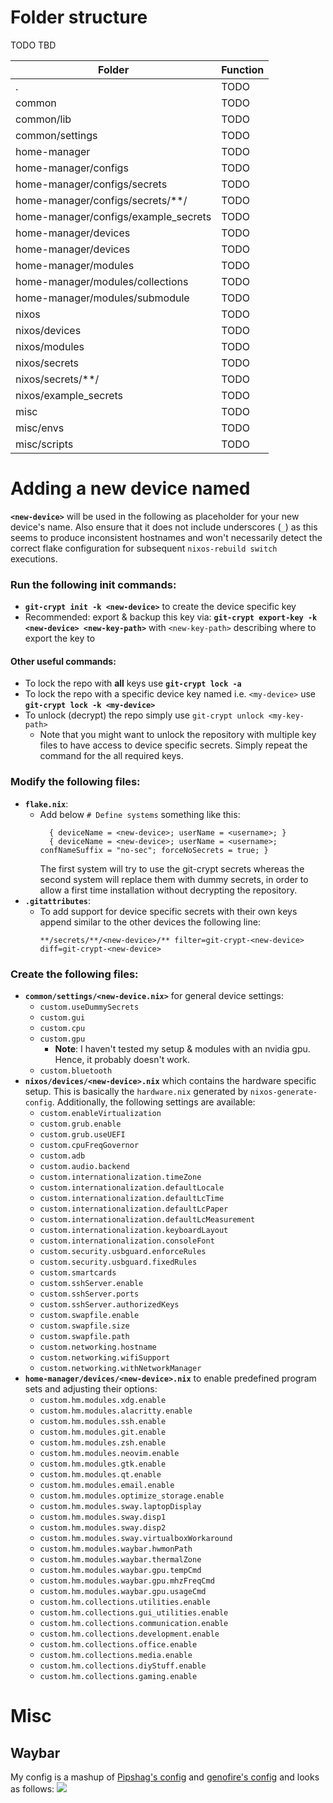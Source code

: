 # Folder structure
TODO TBD

| Folder | Function |
--- | ---
| . | TODO |
| common | TODO |
| common/lib | TODO |
| common/settings | TODO |
| home-manager | TODO |
| home-manager/configs | TODO |
| home-manager/configs/secrets | TODO |
| home-manager/configs/secrets/**/<device-name> | TODO |
| home-manager/configs/example_secrets | TODO |
| home-manager/devices | TODO |
| home-manager/devices | TODO |
| home-manager/modules | TODO |
| home-manager/modules/collections | TODO |
| home-manager/modules/submodule | TODO |
| nixos | TODO |
| nixos/devices | TODO |
| nixos/modules | TODO |
| nixos/secrets | TODO |
| nixos/secrets/**/<device-name> | TODO |
| nixos/example_secrets | TODO |
| misc | TODO |
| misc/envs | TODO |
| misc/scripts | TODO |

# Adding a new device named <new-device>
**`<new-device>`** will be used in the following as placeholder for your new device's name.
Also ensure that it does not include underscores (`_`) as this seems to produce inconsistent hostnames and won't necessarily detect the correct flake configuration for subsequent `nixos-rebuild switch` executions.
### Run the following init commands:
- **`git-crypt init -k <new-device>`** to create the device specific key
- Recommended: export & backup this key via: **`git-crypt export-key -k <new-device> <new-key-path>`** with `<new-key-path>` describing where to export the key to
#### Other useful commands:
- To lock the repo with **all** keys use **`git-crypt lock -a`**
- To lock the repo with a specific device key named i.e. `<my-device>` use **`git-crypt lock -k <my-device>`**
- To unlock (decrypt) the repo simply use `git-crypt unlock <my-key-path>`
    * Note that you might want to unlock the repository with multiple key files to have access to device specific secrets. Simply repeat the command for the all required keys.
### Modify the following files:
- **`flake.nix`**:
    * Add below `# Define systems` something like this:
      ```
        { deviceName = <new-device>; userName = <username>; }
        { deviceName = <new-device>; userName = <username>; confNameSuffix = "no-sec"; forceNoSecrets = true; }
      ```
      The first system will try to use the git-crypt secrets whereas the second system will replace them with dummy secrets, in order to allow a first time installation without decrypting the repository.
- **`.gitattributes`**:
    * To add support for device specific secrets with their own keys append similar to the other devices the following line:
      ```
      **/secrets/**/<new-device>/** filter=git-crypt-<new-device> diff=git-crypt-<new-device>
      ```
### Create the following files:
- **`common/settings/<new-device.nix>`** for general device settings:
    * `custom.useDummySecrets`
    * `custom.gui`
    * `custom.cpu`
    * `custom.gpu`
        - **Note**: I haven't tested my setup & modules with an nvidia gpu. Hence, it probably doesn't work.
    * `custom.bluetooth`
- **`nixos/devices/<new-device>.nix`** which contains the hardware specific setup. This is basically the `hardware.nix` generated by `nixos-generate-config`. Additionally, the following settings are available:
    * `custom.enableVirtualization`
    * `custom.grub.enable`
    * `custom.grub.useUEFI`
    * `custom.cpuFreqGovernor`
    * `custom.adb`
    * `custom.audio.backend`
    * `custom.internationalization.timeZone`
    * `custom.internationalization.defaultLocale`
    * `custom.internationalization.defaultLcTime`
    * `custom.internationalization.defaultLcPaper`
    * `custom.internationalization.defaultLcMeasurement`
    * `custom.internationalization.keyboardLayout`
    * `custom.internationalization.consoleFont`
    * `custom.security.usbguard.enforceRules`
    * `custom.security.usbguard.fixedRules`
    * `custom.smartcards`
    * `custom.sshServer.enable`
    * `custom.sshServer.ports`
    * `custom.sshServer.authorizedKeys`
    * `custom.swapfile.enable`
    * `custom.swapfile.size`
    * `custom.swapfile.path`
    * `custom.networking.hostname`
    * `custom.networking.wifiSupport`
    * `custom.networking.withNetworkManager`
- **`home-manager/devices/<new-device>.nix`** to enable predefined program sets and adjusting their options:
    * `custom.hm.modules.xdg.enable`
    * `custom.hm.modules.alacritty.enable`
    * `custom.hm.modules.ssh.enable`
    * `custom.hm.modules.git.enable`
    * `custom.hm.modules.zsh.enable`
    * `custom.hm.modules.neovim.enable`
    * `custom.hm.modules.gtk.enable`
    * `custom.hm.modules.qt.enable`
    * `custom.hm.modules.email.enable`
    * `custom.hm.modules.optimize_storage.enable`
    * `custom.hm.modules.sway.laptopDisplay`
    * `custom.hm.modules.sway.disp1`
    * `custom.hm.modules.sway.disp2`
    * `custom.hm.modules.sway.virtualboxWorkaround`
    * `custom.hm.modules.waybar.hwmonPath`
    * `custom.hm.modules.waybar.thermalZone`
    * `custom.hm.modules.waybar.gpu.tempCmd`
    * `custom.hm.modules.waybar.gpu.mhzFreqCmd`
    * `custom.hm.modules.waybar.gpu.usageCmd`
    * `custom.hm.collections.utilities.enable`
    * `custom.hm.collections.gui_utilities.enable`
    * `custom.hm.collections.communication.enable`
    * `custom.hm.collections.development.enable`
    * `custom.hm.collections.office.enable`
    * `custom.hm.collections.media.enable`
    * `custom.hm.collections.diyStuff.enable`
    * `custom.hm.collections.gaming.enable`

# Misc

## Waybar
My config is a mashup of [Pipshag's config](https://github.com/Pipshag/dotfiles_nord) and [genofire's config](https://gist.github.com/genofire/07234e810fcd16f9077710d4303f9a9e) and looks as follows:
![](./doc/waybar.png)
